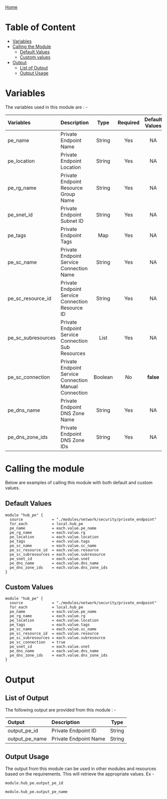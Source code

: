 [Home](../../../../README.md)

# Table of Content

- [Variables](#variables)
- [Calling the Module](#calling-the-module)
    - [Default Values](#default-values)
    - [Custom values](#custom-values)
- [Output](#output)
    - [List of Output](#list-of-output)
    - [Output Usage](#output-usage)

# Variables

The variables used in this module are : -

| Variables | Description | Type | Required | Default Values |
|:----------|:------------|:----:|:--------:|:--------------:|
| pe_name | Private Endpoint Name | String | Yes | NA |
| pe_location | Private Endpoint Location | String | Yes | NA |
| pe_rg_name | Private Endpoint Resource Group Name | String | Yes | NA |
| pe_snet_id | Private Endpoint Subnet ID | String | Yes | NA |
| pe_tags | Private Endpoint Tags | Map | Yes | NA |
| pe_sc_name | Private Endpoint Service Connection Name | String | Yes | NA |
| pe_sc_resource_id | Private Endpoint Service Connection Resource ID | String | Yes | NA |
| pe_sc_subresources | Private Endpoint Service Connection Sub Resources | List | Yes | NA |
| pe_sc_connection | Private Endpoint Service Connection Manual Connection | Boolean | No | **false** |
| pe_dns_name | Private Endpoint DNS Zone Name | String | Yes | NA |
| pe_dns_zone_ids | Private Endpoint DNS Zone IDs | String | Yes | NA |

# Calling the module

Below are examples of calling this module with both default and custom values.

## Default Values

```
module "hub_pe" {
  source             = "./modules/network/security/private_endpoint"
  for_each           = local.hub_pe
  pe_name            = each.value.pe_name
  pe_rg_name         = each.value.rg
  pe_location        = each.value.location
  pe_tags            = each.value.tags
  pe_sc_name         = each.value.sc_name
  pe_sc_resource_id  = each.value.resource
  pe_sc_subresources = each.value.subresource
  pe_snet_id         = each.value.snet
  pe_dns_name        = each.value.dns_name
  pe_dns_zone_ids    = each.value.dns_zone_ids
}
```

## Custom Values

```
module "hub_pe" {
  source             = "./modules/network/security/private_endpoint"
  for_each           = local.hub_pe
  pe_name            = each.value.pe_name
  pe_rg_name         = each.value.rg
  pe_location        = each.value.location
  pe_tags            = each.value.tags
  pe_sc_name         = each.value.sc_name
  pe_sc_resource_id  = each.value.resource
  pe_sc_subresources = each.value.subresource
  pe_sc_connection   = true
  pe_snet_id         = each.value.snet
  pe_dns_name        = each.value.dns_name
  pe_dns_zone_ids    = each.value.dns_zone_ids
}
```

# Output

## List of Output
The following output are provided from this module : -

| Output | Description | Type |
|:------ |:------------|:----:|
| output_pe_id | Private Endpoint ID | String |
| output_pe_name | Private Endpoint Name | String |

## Output Usage

The output from this module can be used in other modules and resources based on the requirements. This will retrieve the appropriate values. Ex -

```
module.hub_pe.output_pe_id
```

```
module.hub_pe.output_pe_name
```